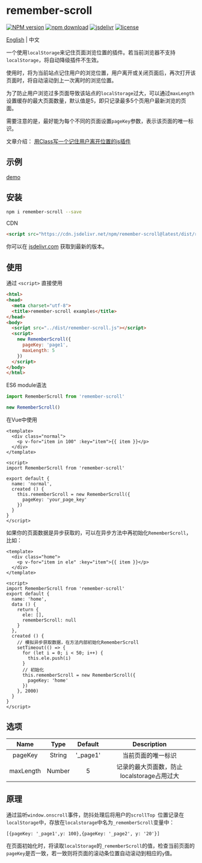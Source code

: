 # remember-scroll
[![NPM version](https://img.shields.io/npm/v/remember-scroll.svg)](https://www.npmjs.com/package/remember-scroll)
[![npm download](https://img.shields.io/npm/dt/remember-scroll.svg?style=flat-square)](https://www.npmjs.com/package/remember-scroll)
[![jsdelivr](https://data.jsdelivr.com/v1/package/npm/remember-scroll/badge)](https://www.jsdelivr.com/package/npm/remember-scroll)
[![license](https://img.shields.io/npm/l/remember-scroll.svg?style=flat-square)](https://github.com/fengxianqi/remember-scroll/blob/master/LICENSE)

[English](https://github.com/fengxianqi/remember-scroll) | 中文


一个使用`localStorage`来记住页面浏览位置的插件。若当前浏览器不支持`localStorage`，将自动降级插件不生效。

使用时，将为当前站点记住用户的浏览位置，用户离开或关闭页面后，再次打开该页面时，将自动滚动到上一次离时的浏览位置。

为了防止用户浏览过多页面导致该站点的`localStorage`过大，可以通过```maxLength```设置缓存的最大页面数量，默认值是5，即只记录最多5个页用户最新浏览的页面。

需要注意的是，最好能为每个不同的页面设置```pageKey```参数，表示该页面的唯一标识。

文章介绍： [用Class写一个记住用户离开位置的js插件](https://www.fengxianqi.com/index.php/archives/132/)

## 示例
[demo](https://fengxianqi.github.io/remember-scroll/examples/)

## 安装
```bash
npm i remember-scroll --save
```
CDN
```html
<script src="https://cdn.jsdelivr.net/npm/remember-scroll@latest/dist/remember-scroll.min.js"></script>
```
你可以在 [jsdelivr.com](https://www.jsdelivr.com/package/npm/remember-scroll) 获取到最新的版本。
## 使用
通过 `<script>` 直接使用
```html
<html>
<head>
  <meta charset="utf-8">
  <title>remember-scroll examples</title>
</head>
<body>
  <script src="../dist/remember-scroll.js"></script>
  <script>
    new RememberScroll({
      pageKey: 'page1',
      maxLength: 5
    })
  </script>
</body>
</html>
```
ES6 module语法
```javascript
import RememberScroll from 'remember-scroll'

new RememberScroll()
```

在Vue中使用
```vue
<template>
  <div class="normal">
    <p v-for="item in 100" :key="item">{{ item }}</p>
  </div>
</template>

<script>
import RememberScroll from 'remember-scroll'

export default {
  name: 'normal',
  created () {
    this.rememberScroll = new RememberScroll({
      pageKey: 'your_page_key'
    })
  }
}
</script>
```

如果你的页面数据是异步获取的，可以在异步方法中再初始化`RememberScroll`，比如：
```vue
<template>
  <div class="home">
    <p v-for="item in ele" :key="item">{{ item }}</p>
  </div>
</template>

<script>
import RememberScroll from 'remember-scroll'
export default {
  name: 'home',
  data () {
    return {
      ele: [],
      rememberScroll: null
    }
  },
  created () {
    // 模拟异步获取数据，在方法内部初始化RememberScroll
    setTimeout(() => {
      for (let i = 0; i < 50; i++) {
        this.ele.push(i)
      }
      // 初始化
      this.rememberScroll = new RememberScroll({
        pageKey: 'home'
      })
    }, 2000)
  }
}
</script>
```

## 选项
| Name | Type | Default | Description |
| :--: | :--: | :--: | :--: |
| pageKey | String | '_page1' | 当前页面的唯一标识 |
| maxLength | Number | 5 | 记录的最大页面数，防止localstorage占用过大 |

## 原理
通过监听```window.onscroll```事件，防抖处理后将用户的```scrollTop ```位置记录在`localStorage`中，存放在`localstorage`中名为`_rememberScroll`变量中：
```
[{pageKey: '_page1',y: 100},{pageKey: '_page2', y: '20'}]
```
在页面初始化时，将读取`localStorage`的`_rememberScroll`的值，检查当前页面的`pageKey`是否一致，若一致则将页面的滚动条位置自动滚动到相应的`y`值。

